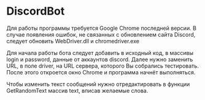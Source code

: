 # DiscordBot

Для работы программы требуется Google Chrome последней версии. В случае появления ошибок, не связанных с обновлением сайта Discord, следует обновить WebDriver.dll и chromedriver.exe

Для начала работы бота следует добавить в исходный код, в массивы login и password, данные от аккаунтов discord. Далее нужно заменить URL, в поле driver, на URL сервера, которого Вы собрались тестировать.
После этого откроется окно Chrome и программа начнёт выполняться.

Чтобы изменить текст сообщений нужно отредактировать в функции GetRandomText массив text, вписав желаемые слова.
